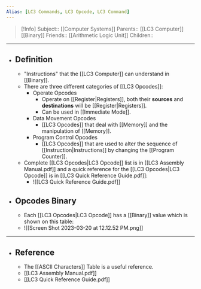 ```yaml
---
Alias: [LC3 Commands, LC3 Opcode, LC3 Command]
---
```

> [!Info]
> Subject:: [[Computer Systems]]
> Parents:: [[LC3 Computer]] [[Binary]]
> Friends:: [[Arithmetic Logic Unit]]
> Children:: 
---
- ## Definition
	- "Instructions" that the [[LC3 Computer]] can understand in [[Binary]].
	- There are three different categories of [[LC3 Opcodes]]:
		- Operate Opcodes
			- Operate on [[Register|Registers]], both their **sources** and **destinations** will be [[Register|Registers]].
			- Can be used in [[Immediate Mode]].
		- Data Movement Opcodes
			- [[LC3 Opcodes]] that deal with [[Memory]] and the manipulation of [[Memory]].
		- Program Control Opcodes
			- [[LC3 Opcodes]] that are used to alter the sequence of [[Instruction|Instructions]] by changing the [[Program Counter]].
	- Complete [[LC3 Opcodes|LC3 Opcode]] list is in [[LC3 Assembly Manual.pdf]] and a quick reference for the [[LC3 Opcodes|LC3 Opcode]] is in [[LC3 Quick Reference Guide.pdf]]:
		- ![[LC3 Quick Reference Guide.pdf]]
- ## Opcodes Binary
	- Each [[LC3 Opcodes|LC3 Opcode]] has a [[Binary]] value which is shown on this table:
	- ![[Screen Shot 2023-03-20 at 12.12.52 PM.png]]
---
- ## Reference
	- The [[ASCII Characters]] Table is a useful reference.
	- [[LC3 Assembly Manual.pdf]]
	- [[LC3 Quick Reference Guide.pdf]]